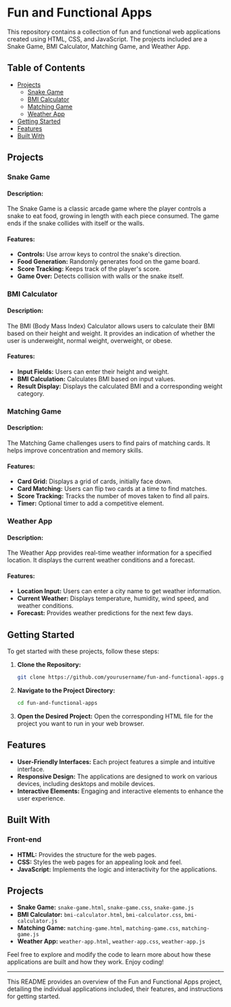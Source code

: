# Fun and Functional Apps

This repository contains a collection of fun and functional web applications created using HTML, CSS, and JavaScript. The projects included are a Snake Game, BMI Calculator, Matching Game, and Weather App.

## Table of Contents

- [Projects](#projects)
  - [Snake Game](#snake-game)
  - [BMI Calculator](#bmi-calculator)
  - [Matching Game](#matching-game)
  - [Weather App](#weather-app)
- [Getting Started](#getting-started)
- [Features](#features)
- [Built With](#built-with)

## Projects

### Snake Game

#### Description:
The Snake Game is a classic arcade game where the player controls a snake to eat food, growing in length with each piece consumed. The game ends if the snake collides with itself or the walls.

#### Features:
- **Controls:** Use arrow keys to control the snake's direction.
- **Food Generation:** Randomly generates food on the game board.
- **Score Tracking:** Keeps track of the player's score.
- **Game Over:** Detects collision with walls or the snake itself.

### BMI Calculator

#### Description:
The BMI (Body Mass Index) Calculator allows users to calculate their BMI based on their height and weight. It provides an indication of whether the user is underweight, normal weight, overweight, or obese.

#### Features:
- **Input Fields:** Users can enter their height and weight.
- **BMI Calculation:** Calculates BMI based on input values.
- **Result Display:** Displays the calculated BMI and a corresponding weight category.

### Matching Game

#### Description:
The Matching Game challenges users to find pairs of matching cards. It helps improve concentration and memory skills.

#### Features:
- **Card Grid:** Displays a grid of cards, initially face down.
- **Card Matching:** Users can flip two cards at a time to find matches.
- **Score Tracking:** Tracks the number of moves taken to find all pairs.
- **Timer:** Optional timer to add a competitive element.

### Weather App

#### Description:
The Weather App provides real-time weather information for a specified location. It displays the current weather conditions and a forecast.

#### Features:
- **Location Input:** Users can enter a city name to get weather information.
- **Current Weather:** Displays temperature, humidity, wind speed, and weather conditions.
- **Forecast:** Provides weather predictions for the next few days.

## Getting Started

To get started with these projects, follow these steps:

1. **Clone the Repository:**
   ```sh
   git clone https://github.com/yourusername/fun-and-functional-apps.git
   ```
2. **Navigate to the Project Directory:**
   ```sh
   cd fun-and-functional-apps
   ```
3. **Open the Desired Project:**
   Open the corresponding HTML file for the project you want to run in your web browser.

## Features

- **User-Friendly Interfaces:** Each project features a simple and intuitive interface.
- **Responsive Design:** The applications are designed to work on various devices, including desktops and mobile devices.
- **Interactive Elements:** Engaging and interactive elements to enhance the user experience.

## Built With

### Front-end

- **HTML:** Provides the structure for the web pages.
- **CSS:** Styles the web pages for an appealing look and feel.
- **JavaScript:** Implements the logic and interactivity for the applications.

## Projects

- **Snake Game:** `snake-game.html`, `snake-game.css`, `snake-game.js`
- **BMI Calculator:** `bmi-calculator.html`, `bmi-calculator.css`, `bmi-calculator.js`
- **Matching Game:** `matching-game.html`, `matching-game.css`, `matching-game.js`
- **Weather App:** `weather-app.html`, `weather-app.css`, `weather-app.js`

Feel free to explore and modify the code to learn more about how these applications are built and how they work. Enjoy coding!

---

This README provides an overview of the Fun and Functional Apps project, detailing the individual applications included, their features, and instructions for getting started.
